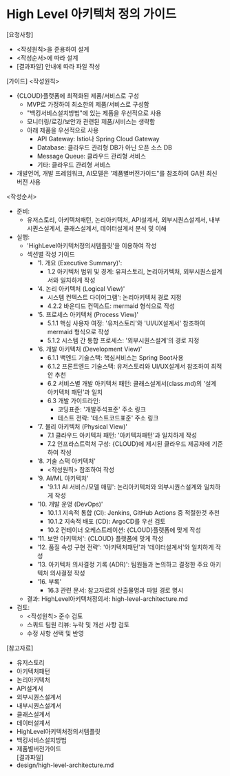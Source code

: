 # High Level 아키텍처 정의 가이드

[요청사항]
- <작성원칙>을 준용하여 설계
- <작성순서>에 따라 설계
- [결과파일] 안내에 따라 파일 작성   

[가이드]
<작성원칙>
- {CLOUD}플랫폼에 최적화된 제품/서비스로 구성 
  - MVP로 가정하여 최소한의 제품/서비스로 구성함 
  - "백킹서비스설치방법"에 있는 제품을 우선적으로 사용 
  - 모니터링/로깅/보안과 관련된 제품/서비스는 생략함  
  - 아래 제품을 우선적으로 사용
    - API Gateway: Istio나 Spring Cloud Gateway
    - Database: 클라우드 관리형 DB가 아닌 오픈 소스 DB 
    - Message Queue: 클라우드 관리형 서비스 
    - 기타: 클라우드 관리형 서비스 
- 개발언어, 개발 프레임워크, AI모델은 '제품별버전가이드"를 참조하여 GA된 최신 버전 사용
 
<작성순서>
- 준비:
  - 유저스토리, 아키텍처패턴, 논리아키텍처, API설계서, 외부시퀀스설계서, 내부시퀀스설계서, 클래스설계서, 데이터설계서 분석 및 이해
- 실행: 
  - 'HighLevel아키텍처정의서템플릿'을 이용하여 작성 
  - 섹션별 작성 가이드 
    - '1. 개요 (Executive Summary)':
      -  1.2 아키텍처 범위 및 경계: 유저스토리, 논리아키텍처, 외부시퀀스설계서와 일치하게 작성
    - '4. 논리 아키텍처 (Logical View)'
      - 시스템 컨텍스트 다이어그램': 논리아키텍처 경로 지정
      - 4.2.2 바운디드 컨텍스트: mermaid 형식으로 작성 
    - '5. 프로세스 아키텍처 (Process View)' 
      - 5.1.1 핵심 사용자 여정: '유저스토리'와 'UI/UX설계서' 참조하여 mermaid 형식으로 작성 
      - 5.1.2 시스템 간 통합 프로세스: '외부시퀀스설계'의 경로 지정 
    - '6. 개발 아키텍처 (Development View)'
      - 6.1.1 백엔드 기술스택: 핵심서비스는 Spring Boot사용
      - 6.1.2 프론트엔드 기술스택: 유저스토리와 UI/UX설계서 참조하여 최적안 추천
      - 6.2 서비스별 개발 아키텍처 패턴: 클래스설계서(class.md)의 '설계 아키텍처 패턴'과 일치 
      - 6.3 개발 가이드라인: 
        - 코딩표준: '개발주석표준' 주소 링크 
        - 테스트 전략: '테스트코드표준' 주소 링크 
    - '7. 물리 아키텍처 (Physical View)'
      - 7.1 클라우드 아키텍처 패턴: '아키텍처패턴'과 일치하게 작성 
      - 7.2 인프라스트럭처 구성: {CLOUD}에 제시된 클라우드 제공자에 기준하여 작성 
    - '8. 기술 스택 아키텍처'
      - <작성원칙> 참조하여 작성 
    - '9. AI/ML 아키텍처'
      - '9.1.1 AI 서비스/모델 매핑': 논리아키텍처와 외부시퀀스설계와 일치하게 작성 
    - '10. 개발 운영 (DevOps)'
      - 10.1.1 지속적 통합 (CI): Jenkins, GitHub Actions 중 적절한것 추천 
      - 10.1.2 지속적 배포 (CD): ArgoCD를 우선 검토 
      - 10.2 컨테이너 오케스트레이션: {CLOUD}플랫폼에 맞게 작성 
    - '11. 보안 아키텍처': {CLOUD} 플랫폼에 맞게 작성 
    - '12. 품질 속성 구현 전략': '아키텍처패턴'과 '데이터설계서'와 일치하게 작성
    - '13. 아키텍처 의사결정 기록 (ADR)': 팀원들과 논의하고 결정한 주요 아키텍처 의사결정 작성 
    - '16. 부록'
      - 16.3 관련 문서: 참고자료의 산출물명과 파일 경로 명시 
  - 결과: HighLevel아키텍처정의서: high-level-architecture.md
- 검토: 
  - <작성원칙> 준수 검토
  - 스쿼드 팀원 리뷰: 누락 및 개선 사항 검토
  - 수정 사항 선택 및 반영  

[참고자료]
- 유저스토리
- 아키텍처패턴
- 논리아키텍처
- API설계서
- 외부시퀀스설계서
- 내부시퀀스설계서
- 클래스설계서
- 데이터설계서
- HighLevel아키텍처정의서템플릿
- 백킹서비스설치방법
- 제품별버전가이드  
[결과파일]
- design/high-level-architecture.md
